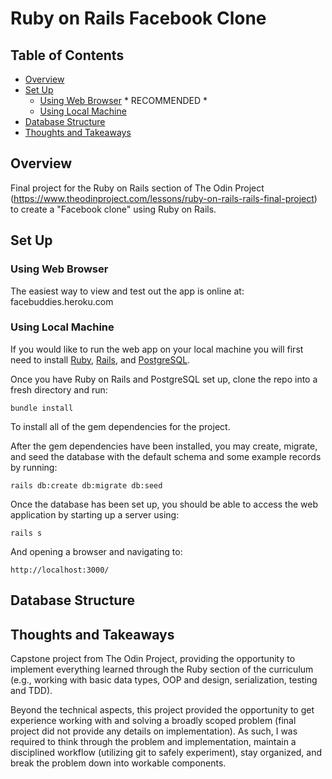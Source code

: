 # Ruby on Rails Facebook Clone 

## Table of Contents
- [Overview](#overview)
- [Set Up](#set-up)
   - [Using Web Browser](#using-web-browser) * RECOMMENDED *
   - [Using Local Machine](#using-local-machine)
- [Database Structure](#database-structure)
- [Thoughts and Takeaways](#thoughts-and-takeaways)

## Overview

Final project for the Ruby on Rails section of The Odin Project (https://www.theodinproject.com/lessons/ruby-on-rails-rails-final-project) to create a "Facebook clone" using Ruby on Rails. 

## Set Up
### Using Web Browser
The easiest way to view and test out the app is online at: facebuddies.heroku.com

### Using Local Machine
If you would like to run the web app on your local machine you will first need to install [Ruby](https://guides.rubyonrails.org/v5.0/getting_started.html), [Rails](https://guides.rubyonrails.org/v5.0/getting_started.html), and [PostgreSQL](https://medium.com/geekculture/postgresql-rails-and-macos-16248ddcc8ba).

Once you have Ruby on Rails and PostgreSQL set up, clone the repo into a fresh directory and run:

```bundle install```

To install all of the gem dependencies for the project.

After the gem dependencies have been installed, you may create, migrate, and seed the database with the default schema and some example records by running:

```rails db:create db:migrate db:seed```

Once the database has been set up, you should be able to access the web application by starting up a server using:

```rails s```

And opening a browser and navigating to:

```http://localhost:3000/```

## Database Structure

## Thoughts and Takeaways

Capstone project from The Odin Project, providing the opportunity to implement everything learned through the Ruby section of the curriculum (e.g., working with basic data types, OOP and design, serialization, testing and TDD).

Beyond the technical aspects, this project provided the opportunity to get experience working with and solving a broadly scoped problem (final project did not provide any details on implementation). As such, I was required to think through the problem and implementation, maintain a disciplined workflow (utilizing git to safely experiment), stay organized, and break the problem down into workable components.
